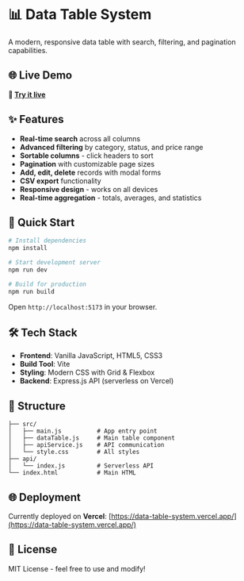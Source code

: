 # 📊 Data Table System

A modern, responsive data table with search, filtering, and pagination capabilities.

## 🌐 Live Demo

**🚀 [Try it live](https://data-table-system.vercel.app/)**

## ✨ Features

- **Real-time search** across all columns
- **Advanced filtering** by category, status, and price range
- **Sortable columns** - click headers to sort
- **Pagination** with customizable page sizes
- **Add, edit, delete** records with modal forms
- **CSV export** functionality
- **Responsive design** - works on all devices
- **Real-time aggregation** - totals, averages, and statistics

## 🚀 Quick Start

```bash
# Install dependencies
npm install

# Start development server
npm run dev

# Build for production
npm run build
```

Open `http://localhost:5173` in your browser.

## 🛠️ Tech Stack

- **Frontend**: Vanilla JavaScript, HTML5, CSS3
- **Build Tool**: Vite
- **Styling**: Modern CSS with Grid & Flexbox
- **Backend**: Express.js API (serverless on Vercel)

## 📁 Structure

```
├── src/
│   ├── main.js          # App entry point
│   ├── dataTable.js     # Main table component
│   ├── apiService.js    # API communication
│   └── style.css        # All styles
├── api/
│   └── index.js         # Serverless API
└── index.html           # Main HTML
```

## 🌐 Deployment

Currently deployed on **Vercel**: [https://data-table-system.vercel.app/](https://data-table-system.vercel.app/)

## 📄 License

MIT License - feel free to use and modify!
